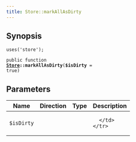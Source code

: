 ```yaml
---
title: Store::markAllAsDirty
---
```


## Synopsis

<code>uses('store');</code>

<code>public function <b><a href="Store">Store</a>::markAllAsDirty</b>(<b>$isDirty</b> = true)</code>

## Parameters

<table>
  <thead>
    <tr>
      <th>Name</th>
      <th>Direction</th>
      <th>Type</th>
      <th>Description</th>
    </tr>
  </thead>
  <tbody>
    <tr>
      <td><code>$isDirty</code>
      <td><i></i></td>
      <td></td>
      <td>

      </td>
    </tr>
  </tbody>
</table>

